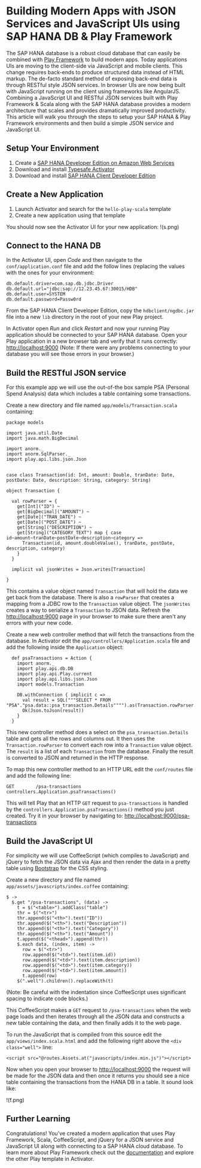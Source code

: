 # Building Modern Apps with JSON Services and JavaScript UIs using SAP HANA DB & Play Framework

The SAP HANA database is a robust cloud database that can easily be combined with [Play Framework](http://www.playframework) to build modern apps.  Today applications UIs are moving to the client-side via JavaScript and mobile clients.  This change requires back-ends to produce structured data instead of HTML markup.  The de-facto standard method of exposing back-end data is through RESTful style JSON services.  In browser UIs are now being built with JavaScript running on the client using frameworks like AngularJS.  Combining a JavaScript UI and RESTful JSON services built with Play Framework & Scala along with the SAP HANA database provides a modern architecture that scales and provides dramatically improved productivity.  This article will walk you through the steps to setup your SAP HANA & Play Framework environments and then build a simple JSON service and JavaScript UI.

## Setup Your Environment

1. Create a [SAP HANA Developer Edition on Amazon Web Services](http://scn.sap.com/docs/DOC-28294)
2. Download and install [Typesafe Activator](http://typesafe.com/platform/getstarted)
2. Download and install [SAP HANA Client Developer Edition](https://hanadeveditionsapicl.hana.ondemand.com/hanadevedition/)

## Create a New Application

1. Launch Activator and search for the `hello-play-scala` template
2. Create a new application using that template

You should now see the Activator UI for your new application:
!(s.png)

## Connect to the HANA DB

In the Activator UI, open *Code* and then navigate to the `conf/application.conf` file and add the follow lines (replacing the values with the ones for your environment:

    db.default.driver=com.sap.db.jdbc.Driver
    db.default.url="jdbc:sap://12.23.45.67:30015/HDB"
    db.default.user=SYSTEM
    db.default.password=Passw0rd

From the SAP HANA Client Developer Edition, copy the `hdbclient/ngdbc.jar` file into a new `lib` directory in the root of your new Play project.

In Activator open *Run* and click *Restart* and now your running Play application should be connected to your SAP HANA database.  Open your Play application in a new browser tab and verify that it runs correctly: [http://localhost:9000](http://localhost:9000)  (Note: If there were any problems connecting to your database you will see those errors in your browser.)

## Build the RESTful JSON service

For this example app we will use the out-of-the box sample PSA (Personal Spend Analysis) data which includes a table containing some transactions.

Create a new directory and file named `app/models/Transaction.scala` containing:

    package models
    
    import java.util.Date
    import java.math.BigDecimal
    
    import anorm._
    import anorm.SqlParser._
    import play.api.libs.json.Json
    
    
    case class Transaction(id: Int, amount: Double, tranDate: Date, postDate: Date, description: String, category: String)
    
    object Transaction {
    
      val rowParser = {
        get[Int]("ID") ~
        get[BigDecimal]("AMOUNT") ~
        get[Date]("TRAN_DATE") ~
        get[Date]("POST_DATE") ~
        get[String]("DESCRIPTION") ~
        get[String]("CATEGORY_TEXT") map { case id~amount~tranDate~postDate~description~category => 
          Transaction(id, amount.doubleValue(), tranDate, postDate, description, category)
        }
      }
      
      implicit val jsonWrites = Json.writes[Transaction]
      
    }

This contains a value object named `Transaction` that will hold the data we get back from the database.  There is also a `rowParser` that creates a mapping from a JDBC row to the `Transaction` value object.  The `jsonWrites` creates a way to serialize a `Transaction` to JSON data.  Refresh the [http://localhost:9000](http://localhost:9000) page in your browser to make sure there aren't any errors with your new code.

Create a new web controller method that will fetch the transactions from the database.  In Activator edit the `app/controllers/Application.scala` file and add the following inside the `Application` object:

      def psaTransactions = Action {
        import anorm._
        import play.api.db.DB
        import play.api.Play.current
        import play.api.libs.json.Json
        import models.Transaction
    
        DB.withConnection { implicit c =>
          val result = SQL("""SELECT * FROM "PSA"."psa.data::psa_transaction.Details"""").as(Transaction.rowParser.*)
          Ok(Json.toJson(result))
        }
      }

This new controller method does a select on the `psa_transaction.Details` table and gets all the rows and columns out.  It then uses the `Transaction.rowParser` to convert each row into a `Transaction` value object.  The `result` is a list of each `Transaction` from the database.  Finally the result is converted to JSON and returned in the HTTP response.

To map this new controller method to an HTTP URL edit the `conf/routes` file and add the following line:

    GET        /psa-transactions     controllers.Application.psaTransactions()

This will tell Play that an HTTP `GET` request to `psa-transactions` is handled by the `controllers.Application.psaTransactions()` method you just created.  Try it in your browser by navigating to: [http://localhost:9000/psa-transactions](http://localhost:9000/psa-transactions)

## Build the JavaScript UI

For simplicity we will use CoffeeScript (which compiles to JavaScript) and jQuery to fetch the JSON data via Ajax and then render the data in a pretty table using [Bootstrap](http://getbootstrap.com) for the CSS styling.

Create a new directory and file named `app/assets/javascripts/index.coffee` containing:

    $ ->
      $.get "/psa-transactions", (data) ->
        t = $("<table>").addClass("table")
        thr = $("<tr>")
        thr.append($("<th>").text("ID"))
        thr.append($("<th>").text("Description"))
        thr.append($("<th>").text("Category"))
        thr.append($("<th>").text("Amount"))
        t.append($("<thead>").append(thr))
        $.each data, (index, item) ->
          row = $("<tr>")
          row.append($("<td>").text(item.id))
          row.append($("<td>").text(item.description))
          row.append($("<td>").text(item.category))
          row.append($("<td>").text(item.amount))
          t.append(row)
        $(".well").children().replaceWith(t)

(Note: Be careful with the indentation since CoffeeScript uses significant spacing to indicate code blocks.)

This CoffeeScript makes a `GET` request to `/psa-transactions` when the web page loads and then iterates through all the JSON data and constructs a new table containing the data, and then finally adds it to the web page.

To run the JavaScript that is compiled from this source edit the `app/views/index.scala.html` and add the following right above the `<div class="well">` line:

    <script src="@routes.Assets.at("javascripts/index.min.js")"></script>

Now when you open your browser to [http://localhost:9000](http://localhost:9000) the request will be made for the JSON data and then once it returns you should see a nice table containing the transactions from the HANA DB in a table.  It sound look like:

!(f.png)

## Further Learning

Congratulations!  You've created a modern application that uses Play Framework, Scala, CoffeeScript, and jQuery for a JSON service and JavaScript UI along with connecting to a SAP HANA cloud database.  To learn more about Play Framework check out the [documentation](http://www.playframework.com/documentation/2.2.x/Home) and explore the other Play template in Activator.